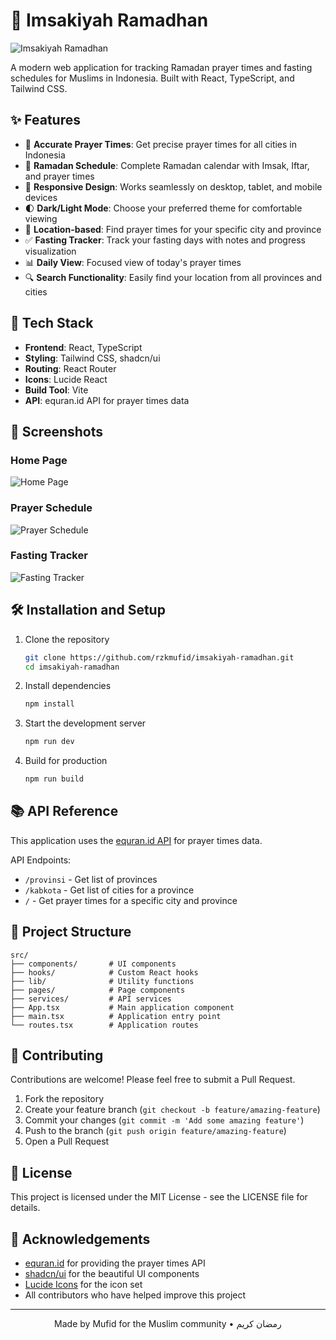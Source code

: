 # 📅 Imsakiyah Ramadhan

![Imsakiyah Ramadhan]()

A modern web application for tracking Ramadan prayer times and fasting schedules for Muslims in Indonesia. Built with React, TypeScript, and Tailwind CSS.

## ✨ Features

- 🕌 **Accurate Prayer Times**: Get precise prayer times for all cities in Indonesia
- 🌙 **Ramadan Schedule**: Complete Ramadan calendar with Imsak, Iftar, and prayer times
- 📱 **Responsive Design**: Works seamlessly on desktop, tablet, and mobile devices
- 🌓 **Dark/Light Mode**: Choose your preferred theme for comfortable viewing
- 📍 **Location-based**: Find prayer times for your specific city and province
- ✅ **Fasting Tracker**: Track your fasting days with notes and progress visualization
- 📊 **Daily View**: Focused view of today's prayer times
- 🔍 **Search Functionality**: Easily find your location from all provinces and cities

## 🚀 Tech Stack

- **Frontend**: React, TypeScript
- **Styling**: Tailwind CSS, shadcn/ui
- **Routing**: React Router
- **Icons**: Lucide React
- **Build Tool**: Vite
- **API**: equran.id API for prayer times data

## 📸 Screenshots

### Home Page
![Home Page](https://i.ibb.co/Jt9WBLT/imsakiyah-preview.png)

### Prayer Schedule
![Prayer Schedule](https://i.ibb.co/Jt9WBLT/imsakiyah-preview.png)

### Fasting Tracker
![Fasting Tracker](https://i.ibb.co/Jt9WBLT/imsakiyah-preview.png)

## 🛠️ Installation and Setup

1. Clone the repository
   ```bash
   git clone https://github.com/rzkmufid/imsakiyah-ramadhan.git
   cd imsakiyah-ramadhan
   ```

2. Install dependencies
   ```bash
   npm install
   ```

3. Start the development server
   ```bash
   npm run dev
   ```

4. Build for production
   ```bash
   npm run build
   ```

## 📚 API Reference

This application uses the [equran.id API](https://equran.id/apidev/imsakiyah) for prayer times data.

API Endpoints:
- `/provinsi` - Get list of provinces
- `/kabkota` - Get list of cities for a province
- `/` - Get prayer times for a specific city and province

## 🧩 Project Structure

```
src/
├── components/       # UI components
├── hooks/            # Custom React hooks
├── lib/              # Utility functions
├── pages/            # Page components
├── services/         # API services
├── App.tsx           # Main application component
├── main.tsx          # Application entry point
└── routes.tsx        # Application routes
```

## 🤝 Contributing

Contributions are welcome! Please feel free to submit a Pull Request.

1. Fork the repository
2. Create your feature branch (`git checkout -b feature/amazing-feature`)
3. Commit your changes (`git commit -m 'Add some amazing feature'`)
4. Push to the branch (`git push origin feature/amazing-feature`)
5. Open a Pull Request

## 📄 License

This project is licensed under the MIT License - see the LICENSE file for details.

## 🙏 Acknowledgements

- [equran.id](https://equran.id) for providing the prayer times API
- [shadcn/ui](https://ui.shadcn.com) for the beautiful UI components
- [Lucide Icons](https://lucide.dev) for the icon set
- All contributors who have helped improve this project

---

<p align="center">Made by Mufid for the Muslim community • رمضان كريم</p>